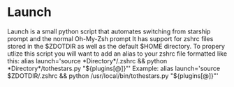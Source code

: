 # Launch
Launch is a small python script that automates switching from starship prompt and the normal Oh-My-Zsh prompt
It has support for zshrc files stored in the $ZDOTDIR as well as the default $HOME directory.
To propery utlize this script you will want to add an alias to your zshrc file formatted like this:
alias launch='source *Directory*/.zshrc && python *Directory*/tothestars.py "${plugins[@]}"'
Example:
alias launch='source $ZDOTDIR/.zshrc && python /usr/local/bin/tothestars.py "${plugins[@]}"'
